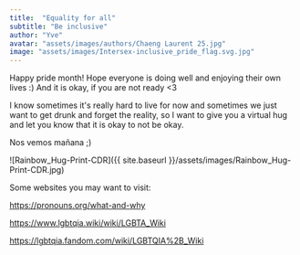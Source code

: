 ```yaml
---
title:  "Equality for all"
subtitle: "Be inclusive"
author: "Yve"
avatar: "assets/images/authors/Chaeng Laurent 25.jpg"
image: "assets/images/Intersex-inclusive_pride_flag.svg.jpg"
---
```

Happy pride month! Hope everyone is doing well and enjoying their own lives :) And it is okay, if you are not ready <3

I know sometimes it's really hard to live for now and sometimes we just want to get drunk and forget the reality, 
so I want to give you a virtual hug and let you know that it is okay to not be okay.

Nos vemos mañana ;)

![Rainbow_Hug-Print-CDR]({{ site.baseurl }}/assets/images/Rainbow_Hug-Print-CDR.jpg)

Some websites you may want to visit:

https://pronouns.org/what-and-why

https://www.lgbtqia.wiki/wiki/LGBTA_Wiki

https://lgbtqia.fandom.com/wiki/LGBTQIA%2B_Wiki
